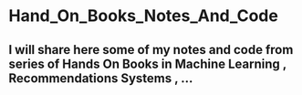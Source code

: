 # Hand_On_Books_Notes_And_Code

## I will share here some of my notes and code from series of Hands On Books in Machine Learning , Recommendations Systems , ...
